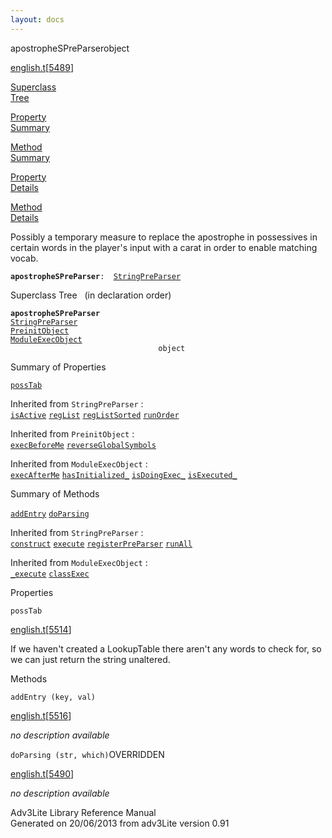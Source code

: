 ```yaml
---
layout: docs
---
```

<span class="title">apostropheSPreParser</span><span class="type">object</span>

[english.t](../file/english.t.html)\[[5489](../source/english.t.html#5489)\]

[Superclass  
Tree](#_SuperClassTree_)

[Property  
Summary](#_PropSummary_)

[Method  
Summary](#_MethodSummary_)

[Property  
Details](#_Properties_)

[Method  
Details](#_Methods_)



Possibly a temporary measure to replace the apostrophe in possessives in
certain words in the player's input with a carat in order to enable
matching vocab.

**`apostropheSPreParser`**` :   `[`StringPreParser`](../object/StringPreParser.html)



<span id="_SuperClassTree_"></span>



<span class="hdln">Superclass Tree</span>   (in declaration order)



**`apostropheSPreParser`**  
[`StringPreParser`](../object/StringPreParser.html)  
[`PreinitObject`](../object/PreinitObject.html)  
[`ModuleExecObject`](../object/ModuleExecObject.html)  
`                                 object`  
<span id="_PropSummary_"></span>



<span class="hdln">Summary of Properties</span>  



[`possTab`](#possTab)

Inherited from `StringPreParser` :  
[`isActive`](../object/StringPreParser.html#isActive) [`regList`](../object/StringPreParser.html#regList) [`regListSorted`](../object/StringPreParser.html#regListSorted) [`runOrder`](../object/StringPreParser.html#runOrder)

Inherited from `PreinitObject` :  
[`execBeforeMe`](../object/PreinitObject.html#execBeforeMe) [`reverseGlobalSymbols`](../object/PreinitObject.html#reverseGlobalSymbols)

Inherited from `ModuleExecObject` :  
[`execAfterMe`](../object/ModuleExecObject.html#execAfterMe) [`hasInitialized_`](../object/ModuleExecObject.html#hasInitialized_) [`isDoingExec_`](../object/ModuleExecObject.html#isDoingExec_) [`isExecuted_`](../object/ModuleExecObject.html#isExecuted_)

<span id="_MethodSummary_"></span>



<span class="hdln">Summary of Methods</span>  



[`addEntry`](#addEntry) [`doParsing`](#doParsing)

Inherited from `StringPreParser` :  
[`construct`](../object/StringPreParser.html#construct) [`execute`](../object/StringPreParser.html#execute) [`registerPreParser`](../object/StringPreParser.html#registerPreParser) [`runAll`](../object/StringPreParser.html#runAll)



Inherited from `ModuleExecObject` :  
[`_execute`](../object/ModuleExecObject.html#_execute) [`classExec`](../object/ModuleExecObject.html#classExec)

<span id="_Properties_"></span>



<span class="hdln">Properties</span>  



<span id="possTab"></span>

`possTab`

[english.t](../file/english.t.html)\[[5514](../source/english.t.html#5514)\]



If we haven't created a LookupTable there aren't any words to check for,
so we can just return the string unaltered.



<span id="_Methods_"></span>



<span class="hdln">Methods</span>  



<span id="addEntry"></span>

`addEntry (key, val)`

[english.t](../file/english.t.html)\[[5516](../source/english.t.html#5516)\]



*no description available*



<span id="doParsing"></span>

`doParsing (str, which)`<span class="rem">OVERRIDDEN</span>

[english.t](../file/english.t.html)\[[5490](../source/english.t.html#5490)\]



*no description available*





Adv3Lite Library Reference Manual  
Generated on 20/06/2013 from adv3Lite version 0.91


